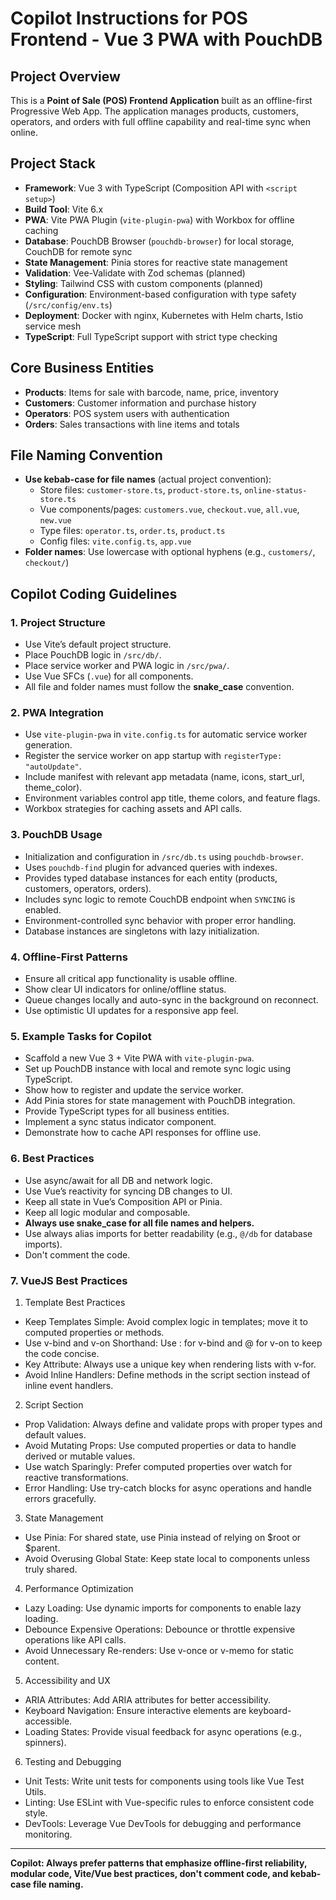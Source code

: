 # Copilot Instructions for POS Frontend - Vue 3 PWA with PouchDB

## Project Overview

This is a **Point of Sale (POS) Frontend Application** built as an offline-first Progressive Web App. The application manages products, customers, operators, and orders with full offline capability and real-time sync when online.

## Project Stack

- **Framework**: Vue 3 with TypeScript (Composition API with `<script setup>`)
- **Build Tool**: Vite 6.x
- **PWA**: Vite PWA Plugin (`vite-plugin-pwa`) with Workbox for offline caching
- **Database**: PouchDB Browser (`pouchdb-browser`) for local storage, CouchDB for remote sync
- **State Management**: Pinia stores for reactive state management
- **Validation**: Vee-Validate with Zod schemas (planned)
- **Styling**: Tailwind CSS with custom components (planned)
- **Configuration**: Environment-based configuration with type safety (`/src/config/env.ts`)
- **Deployment**: Docker with nginx, Kubernetes with Helm charts, Istio service mesh
- **TypeScript**: Full TypeScript support with strict type checking

## Core Business Entities

- **Products**: Items for sale with barcode, name, price, inventory
- **Customers**: Customer information and purchase history
- **Operators**: POS system users with authentication
- **Orders**: Sales transactions with line items and totals

## File Naming Convention

- **Use kebab-case for file names** (actual project convention):
  - Store files: `customer-store.ts`, `product-store.ts`, `online-status-store.ts`
  - Vue components/pages: `customers.vue`, `checkout.vue`, `all.vue`, `new.vue`
  - Type files: `operator.ts`, `order.ts`, `product.ts`
  - Config files: `vite.config.ts`, `app.vue`
- **Folder names**: Use lowercase with optional hyphens (e.g., `customers/`, `checkout/`)

## Copilot Coding Guidelines

### 1. Project Structure

- Use Vite’s default project structure.
- Place PouchDB logic in `/src/db/`.
- Place service worker and PWA logic in `/src/pwa/`.
- Use Vue SFCs (`.vue`) for all components.
- All file and folder names must follow the **snake_case** convention.

### 2. PWA Integration

- Use `vite-plugin-pwa` in `vite.config.ts` for automatic service worker generation.
- Register the service worker on app startup with `registerType: "autoUpdate"`.
- Include manifest with relevant app metadata (name, icons, start_url, theme_color).
- Environment variables control app title, theme colors, and feature flags.
- Workbox strategies for caching assets and API calls.

### 3. PouchDB Usage

- Initialization and configuration in `/src/db.ts` using `pouchdb-browser`.
- Uses `pouchdb-find` plugin for advanced queries with indexes.
- Provides typed database instances for each entity (products, customers, operators, orders).
- Includes sync logic to remote CouchDB endpoint when `SYNCING` is enabled.
- Environment-controlled sync behavior with proper error handling.
- Database instances are singletons with lazy initialization.

### 4. Offline-First Patterns

- Ensure all critical app functionality is usable offline.
- Show clear UI indicators for online/offline status.
- Queue changes locally and auto-sync in the background on reconnect.
- Use optimistic UI updates for a responsive app feel.

### 5. Example Tasks for Copilot

- Scaffold a new Vue 3 + Vite PWA with `vite-plugin-pwa`.
- Set up PouchDB instance with local and remote sync logic using TypeScript.
- Show how to register and update the service worker.
- Add Pinia stores for state management with PouchDB integration.
- Provide TypeScript types for all business entities.
- Implement a sync status indicator component.
- Demonstrate how to cache API responses for offline use.

### 6. Best Practices

- Use async/await for all DB and network logic.
- Use Vue’s reactivity for syncing DB changes to UI.
- Keep all state in Vue’s Composition API or Pinia.
- Keep all logic modular and composable.
- **Always use snake_case for all file names and helpers.**
- Use always alias imports for better readability (e.g., `@/db` for database imports).
- Don't comment the code.

### 7. VueJS Best Practices

1. Template Best Practices

- Keep Templates Simple: Avoid complex logic in templates; move it to computed properties or methods.
- Use v-bind and v-on Shorthand: Use : for v-bind and @ for v-on to keep the code concise.
- Key Attribute: Always use a unique key when rendering lists with v-for.
- Avoid Inline Handlers: Define methods in the script section instead of inline event handlers.

2. Script Section

- Prop Validation: Always define and validate props with proper types and default values.
- Avoid Mutating Props: Use computed properties or data to handle derived or mutable values.
- Use watch Sparingly: Prefer computed properties over watch for reactive transformations.
- Error Handling: Use try-catch blocks for async operations and handle errors gracefully.

3. State Management

- Use Pinia: For shared state, use Pinia instead of relying on $root or $parent.
- Avoid Overusing Global State: Keep state local to components unless truly shared.

4. Performance Optimization

- Lazy Loading: Use dynamic imports for components to enable lazy loading.
- Debounce Expensive Operations: Debounce or throttle expensive operations like API calls.
- Avoid Unnecessary Re-renders: Use v-once or v-memo for static content.

5. Accessibility and UX
- ARIA Attributes: Add ARIA attributes for better accessibility.
- Keyboard Navigation: Ensure interactive elements are keyboard-accessible.
- Loading States: Provide visual feedback for async operations (e.g., spinners).

6. Testing and Debugging

- Unit Tests: Write unit tests for components using tools like Vue Test Utils.
- Linting: Use ESLint with Vue-specific rules to enforce consistent code style.
- DevTools: Leverage Vue DevTools for debugging and performance monitoring.

---

**Copilot: Always prefer patterns that emphasize offline-first reliability, modular code, Vite/Vue best practices, don't comment code, and kebab-case file naming.**
